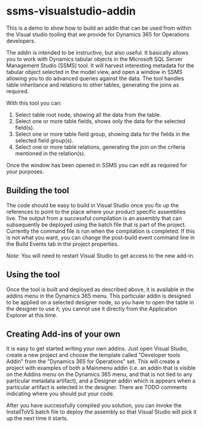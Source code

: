 # ssms-visualstudio-addin

This is a demo to show how to build an addin that can be used from within the Visual studio tooling that we 
provide for Dynamics 365 for Operations developers.


The addin is intended to be instructive, but also useful. It basically allows you to work with Dynamics 
tabular objects in the Microsoft SQL Server Management Studio (SSMS) tool. It will harvest interesting metadata for
the tabular object selected in the model view, and open a window in SSMS allowing you to do advanced queries against
the data. The tool handles table inheritance and relations to other tables, generating the joins as required.


With this tool you can: 

1.	Select table root node, showing all the data from the table. 
2.	Select one or more table fields, shows only the data for the selected field(s).
3.	Select one or more table field group, showing data for the fields in the selected field group(s). 
4.	Select one or more table relations, generating the join on the criteria mentioned in the relation(s).

Once the window has been opened in SSMS you can edit as required for your purposes.

## Building the tool
The code should be easy to build in Visual Studio once you fix up the references to
point to the place where your product specific assemblies live. The output from a 
successful compilation is an assembly that can subsequently be deployed using the
batch file that is part of the project. Currently the command file is run when the 
compilation is completed. If this is not what you want, you can change the post-build
event command line in the Build Events tab in the project properties.

_Note_: You will need to restart Visual Studio to get access to the new add-in.

## Using the tool
Once the tool is built and deployed as described above, it is available in
the addins menu in the Dynamics 365 menu. This particular addin is designed to be applied 
on a selected designer node, so you have to open the table in the designer to 
use it; you cannot use it directly from the Application Explorer at this time.

## Creating Add-ins of your own
It is easy to get started writing your own addins. Just open Visual Studio, create a new project 
and choose the template called "Developer tools Addin" from the "Dynamics 365 for Operations" set.
This will create a project with examples of both a Mainmenu addin (i.e. an addin that is visible 
on the Addins menu on the Dynamics 365 menu, and that is not tied to any particular metadata artifact), 
and a Designer addin which is appears when a particular artifact is selected in the designer. There are 
TODO comments indicating where you should put your code.


After you have successfully compiled you solution, you can invoke the InstallToVS batch file to 
deploy the assembly so that Visual Studio will pick it up the next time it starts.




